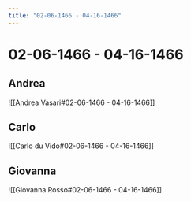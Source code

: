 ```yaml
---
title: "02-06-1466 - 04-16-1466"
---
```


# 02-06-1466 - 04-16-1466

## Andrea
![[Andrea Vasari#02-06-1466 - 04-16-1466]]

## Carlo
![[Carlo du Vido#02-06-1466 - 04-16-1466]]


## Giovanna
![[Giovanna Rosso#02-06-1466 - 04-16-1466]]
